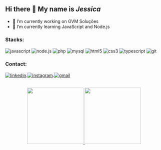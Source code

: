 ## Hi there 👋 My name is _Jessica_

<!-- **jessycunha/jessycunha** is a ✨ _special_ ✨ repository because its `README.md` (this file) appears on your GitHub profile.
Here are some ideas to get you started: -->

- 🔭 I’m currently working on GVM Soluções
- 🌱 I’m currently learning JavaScript and Node.js

<!--
- 👯 I’m looking to collaborate on ...
- 🤔 I’m looking for help with ...
- 💬 Ask me about ...
- 📫 How to reach me: ...
- 😄 Pronouns: ...
- ⚡ Fun fact: ...
-->

### Stacks:

<p align="left">
    <img align="center" src="https://img.shields.io/badge/-JavaScript-05122A?style=flat&logo=javascript" alt="javascript"/>
    <img align="center" src="https://img.shields.io/badge/-Node.js-05122A?style=flat&logo=node.js" alt="node.js"/>
    <img align="center" src="https://img.shields.io/badge/-PHP-05122A?style=flat&logo=php" alt="php"/>
    <img align="center" src="https://img.shields.io/badge/-MySQL-05122A?style=flat&logo=mysql" alt="mysql"/>
    <img align="center" src="https://img.shields.io/badge/-HTML-05122A?style=flat&logo=HTML5" alt="html5"/>
    <img align="center" src="https://img.shields.io/badge/-CSS-05122A?style=flat&logo=CSS3" alt="css3"/>
    <img align="center" src="https://img.shields.io/badge/-TypeScript-05122A?style=flat&logo=typescript" alt="typescript"/>
    <img align="center" src="https://img.shields.io/badge/-Git-05122A?style=flat&logo=git" alt="git"/>
  </a>
</p>

### Contact:

<p align="left">
  <a href="https://www.linkedin.com/in/cunhajessica/" target="_blank">
    <img align="center" src="https://img.shields.io/badge/-LINKEDIN-05122A?style=flat&logo=linkedin" alt="linkedin"/>
  </a>
  <a href="https://instagram.com/jessycunha13" target="_blank">
   <img align="center" src="https://img.shields.io/badge/-INSTAGRAM-05122A?style=flat&logo=instagram" alt="instagram"/>
  </a>
  <a href="mailto:jessic4cunha@gmail.com" target="_blank">
   <img align="center" src="https://img.shields.io/badge/-GMAIL-05122A?style=flat&logo=gmail" alt="gmail"/>
  </a>
</p>

<br>

<div align="center">
  <a href="https://github.com/jessycunha">
  <img height="180em" src="https://github-readme-stats.vercel.app/api?username=jessycunha&show_icons=true&theme=dracula&include_all_commits=true&count_private=true"/>
  <img height="180em" src="https://github-readme-stats.vercel.app/api/top-langs/?username=jessycunha&layout=compact&langs_count=7&theme=dracula"/>
</div>
